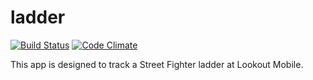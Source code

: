 ladder
======

[![Build Status](https://api.travis-ci.org/AngryEgret/ladder.png?branch=master)](https://travis-ci.org/angryegret/ladder) [![Code Climate](https://codeclimate.com/github/AngryEgret/ladder.png)](https://codeclimate.com/github/AngryEgret/ladder)

This app is designed to track a Street Fighter ladder at Lookout Mobile.
